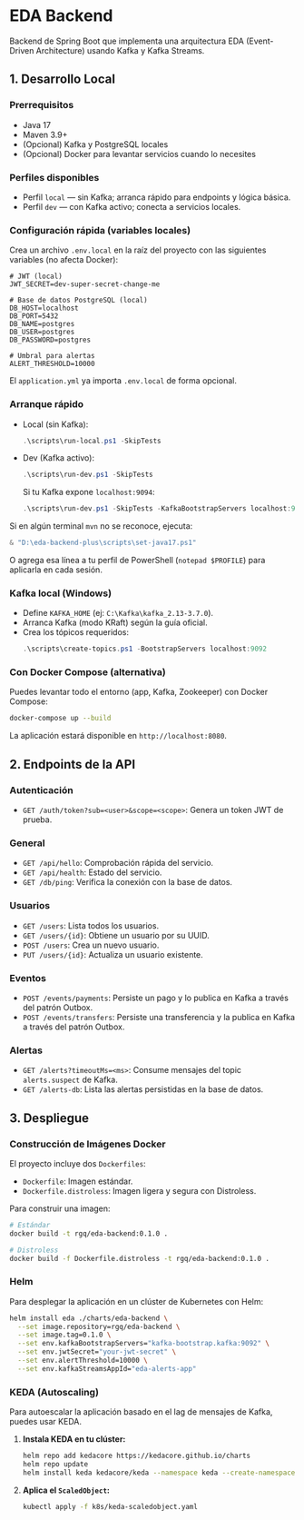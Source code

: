# EDA Backend

Backend de Spring Boot que implementa una arquitectura EDA (Event-Driven Architecture) usando Kafka y Kafka Streams.

## 1. Desarrollo Local

### Prerrequisitos
- Java 17
- Maven 3.9+
- (Opcional) Kafka y PostgreSQL locales
- (Opcional) Docker para levantar servicios cuando lo necesites

### Perfiles disponibles
- Perfil `local` — sin Kafka; arranca rápido para endpoints y lógica básica.
- Perfil `dev` — con Kafka activo; conecta a servicios locales.

### Configuración rápida (variables locales)
Crea un archivo `.env.local` en la raíz del proyecto con las siguientes variables (no afecta Docker):

```
# JWT (local)
JWT_SECRET=dev-super-secret-change-me

# Base de datos PostgreSQL (local)
DB_HOST=localhost
DB_PORT=5432
DB_NAME=postgres
DB_USER=postgres
DB_PASSWORD=postgres

# Umbral para alertas
ALERT_THRESHOLD=10000
```

El `application.yml` ya importa `.env.local` de forma opcional.

### Arranque rápido
- Local (sin Kafka):
  ```powershell
  .\scripts\run-local.ps1 -SkipTests
  ```
- Dev (Kafka activo):
  ```powershell
  .\scripts\run-dev.ps1 -SkipTests
  ```
  Si tu Kafka expone `localhost:9094`:
  ```powershell
  .\scripts\run-dev.ps1 -SkipTests -KafkaBootstrapServers localhost:9094
  ```

Si en algún terminal `mvn` no se reconoce, ejecuta:
```powershell
& "D:\eda-backend-plus\scripts\set-java17.ps1"
```
O agrega esa línea a tu perfil de PowerShell (`notepad $PROFILE`) para aplicarla en cada sesión.

### Kafka local (Windows)
- Define `KAFKA_HOME` (ej: `C:\Kafka\kafka_2.13-3.7.0`).
- Arranca Kafka (modo KRaft) según la guía oficial.
- Crea los tópicos requeridos:
  ```powershell
  .\scripts\create-topics.ps1 -BootstrapServers localhost:9092
  ```

### Con Docker Compose (alternativa)
Puedes levantar todo el entorno (app, Kafka, Zookeeper) con Docker Compose:

```bash
docker-compose up --build
```

La aplicación estará disponible en `http://localhost:8080`.

## 2. Endpoints de la API

### Autenticación
- `GET /auth/token?sub=<user>&scope=<scope>`: Genera un token JWT de prueba.

### General
- `GET /api/hello`: Comprobación rápida del servicio.
- `GET /api/health`: Estado del servicio.
- `GET /db/ping`: Verifica la conexión con la base de datos.

### Usuarios
- `GET /users`: Lista todos los usuarios.
- `GET /users/{id}`: Obtiene un usuario por su UUID.
- `POST /users`: Crea un nuevo usuario.
- `PUT /users/{id}`: Actualiza un usuario existente.

### Eventos
- `POST /events/payments`: Persiste un pago y lo publica en Kafka a través del patrón Outbox.
- `POST /events/transfers`: Persiste una transferencia y la publica en Kafka a través del patrón Outbox.

### Alertas
- `GET /alerts?timeoutMs=<ms>`: Consume mensajes del topic `alerts.suspect` de Kafka.
- `GET /alerts-db`: Lista las alertas persistidas en la base de datos.

## 3. Despliegue

### Construcción de Imágenes Docker
El proyecto incluye dos `Dockerfiles`:
- `Dockerfile`: Imagen estándar.
- `Dockerfile.distroless`: Imagen ligera y segura con Distroless.

Para construir una imagen:
```bash
# Estándar
docker build -t rgq/eda-backend:0.1.0 .

# Distroless
docker build -f Dockerfile.distroless -t rgq/eda-backend:0.1.0 .
```

### Helm
Para desplegar la aplicación en un clúster de Kubernetes con Helm:

```bash
helm install eda ./charts/eda-backend \
  --set image.repository=rgq/eda-backend \
  --set image.tag=0.1.0 \
  --set env.kafkaBootstrapServers="kafka-bootstrap.kafka:9092" \
  --set env.jwtSecret="your-jwt-secret" \
  --set env.alertThreshold=10000 \
  --set env.kafkaStreamsAppId="eda-alerts-app"
```

### KEDA (Autoscaling)
Para autoescalar la aplicación basado en el lag de mensajes de Kafka, puedes usar KEDA.

1.  **Instala KEDA en tu clúster:**
    ```bash
    helm repo add kedacore https://kedacore.github.io/charts
    helm repo update
    helm install keda kedacore/keda --namespace keda --create-namespace
    ```

2.  **Aplica el `ScaledObject`:**
    ```bash
    kubectl apply -f k8s/keda-scaledobject.yaml
    ```

